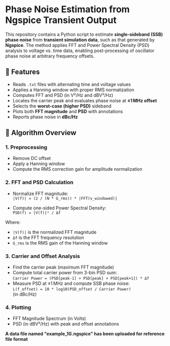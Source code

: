 # Phase Noise Estimation from Ngspice Transient Output

This repository contains a Python script to estimate **single-sideband (SSB) phase noise** from **transient simulation data**, such as that generated by **Ngspice**. The method applies FFT and Power Spectral Density (PSD) analysis to voltage vs. time data, enabling post-processing of oscillator phase noise at arbitrary frequency offsets.

## 📌 Features

- Reads `.txt` files with alternating time and voltage values
- Applies a Hanning window with proper RMS normalization
- Computes FFT and PSD (in V²/Hz and dBV²/Hz)
- Locates the carrier peak and evaluates phase noise at **±1 MHz offset**
- Selects the **worst-case (higher PSD)** sideband
- Plots both **FFT magnitude** and **PSD** with annotations
- Reports phase noise in **dBc/Hz**

## 🧠 Algorithm Overview

### 1. Preprocessing
- Remove DC offset
- Apply a Hanning window
- Compute the RMS correction gain for amplitude normalization

### 2. FFT and PSD Calculation
- Normalize FFT magnitude:  
  `|V(f)| = (2 / (N * G_rms)) * |FFT(v_windowed)|`

- Compute one-sided Power Spectral Density:  
  `PSD(f) = |V(f)|² / Δf`

Where:
- `|V(f)|` is the normalized FFT magnitude  
- `Δf` is the FFT frequency resolution  
- `G_rms` is the RMS gain of the Hanning window

### 3. Carrier and Offset Analysis
- Find the carrier peak (maximum FFT magnitude)
- Compute total carrier power from 3-bin PSD sum:  
  `Carrier Power = (PSD[peak-1] + PSD[peak] + PSD[peak+1]) * Δf`
- Measure PSD at ±1 MHz and compute SSB phase noise:  
  `L(f_offset) = 10 * log10(PSD_offset / Carrier Power)`  
  (in dBc/Hz)

### 4. Plotting
- FFT Magnitude Spectrum (in Volts)
- PSD (in dBV²/Hz) with peak and offset annotations

**A data file named "example_1G.ngspice" has been uploaded for reference file format**

